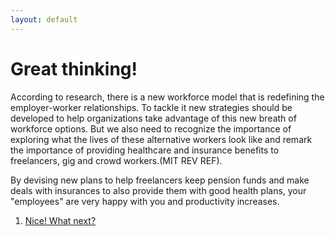 ```yaml
---
layout: default
---
```


# Great thinking!

According to research, there is a new workforce model that is redefining the employer-worker relationships. To tackle it new strategies should be developed to help organizations take advantage of this new breath of workforce options. But we also need to recognize the importance of exploring what the lives of these alternative workers look like and remark the importance of providing healthcare and insurance benefits to freelancers, gig and crowd workers.(MIT REV REF).   

By devising new plans to help freelancers keep pension funds and make deals with insurances to also provide them with good health plans, your "employees" are very happy with you and productivity increases. 

1. [Nice! What next?](./scenario-28)
